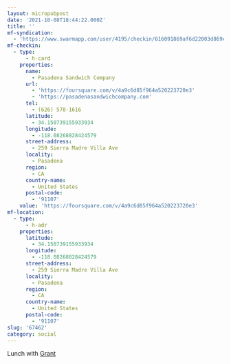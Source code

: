 ```yaml
---
layout: micropubpost
date: '2021-10-08T18:44:22.000Z'
title: ''
mf-syndication:
  - 'https://www.swarmapp.com/user/4195/checkin/616091869af6d22003d869ee'
mf-checkin:
  - type:
      - h-card
    properties:
      name:
        - Pasadena Sandwich Company
      url:
        - 'https://foursquare.com/v/4a9c6d85f964a520223720e3'
        - 'https://pasadenasandwichcompany.com'
      tel:
        - (626) 578-1616
      latitude:
        - 34.150739155933934
      longitude:
        - -118.08268828424579
      street-address:
        - 259 Sierra Madre Villa Ave
      locality:
        - Pasadena
      region:
        - CA
      country-name:
        - United States
      postal-code:
        - '91107'
    value: 'https://foursquare.com/v/4a9c6d85f964a520223720e3'
mf-location:
  - type:
      - h-adr
    properties:
      latitude:
        - 34.150739155933934
      longitude:
        - -118.08268828424579
      street-address:
        - 259 Sierra Madre Villa Ave
      locality:
        - Pasadena
      region:
        - CA
      country-name:
        - United States
      postal-code:
        - '91107'
slug: '67462'
category: social
---
```

Lunch with [Grant](https://foursquare.com/user/2258860)
